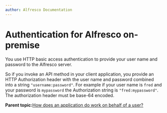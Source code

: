 ```yaml
---
author: Alfresco Documentation
---
```


# Authentication for Alfresco on-premise

You use HTTP basic access authentication to provide your user name and password to the Alfresco server.

So if you invoke an API method in your client application, you provide an HTTP Authorization header with the user name and password combined into a string `"username:password"`. For example if your user name is `fred` and your password is `mypassword` the Authorization string is `"fred:mypassword"`. The authorization header must be base-64 encoded.

**Parent topic:**[How does an application do work on behalf of a user?](../../../pra/1/concepts/pra-authentication.md)

